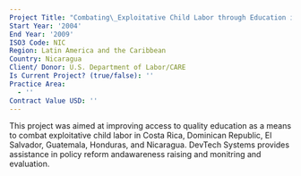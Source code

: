 ```yaml
---
Project Title: "Combating\_Exploitative Child Labor through Education in Central America"
Start Year: '2004'
End Year: '2009'
ISO3 Code: NIC
Region: Latin America and the Caribbean
Country: Nicaragua
Client/ Donor: U.S. Department of Labor/CARE
Is Current Project? (true/false): ''
Practice Area:
  - ''
Contract Value USD: ''
---
```

This project was aimed at improving access to quality education as a means to combat exploitative child labor in Costa Rica, Dominican Republic, El Salvador, Guatemala, Honduras, and Nicaragua. DevTech Systems provides assistance in policy reform andawareness raising and monitring and evaluation.